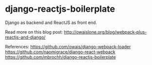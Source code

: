 # django-reactjs-boilerplate
Django as backend and ReactJS as front end.


Read more on this blog post:
http://owaislone.org/blog/webpack-plus-reactjs-and-django/

References:
https://github.com/owais/django-webpack-loader
https://github.com/naomigrace/django-react-webpack
https://github.com/mbrochh/django-reactjs-boilerplate
